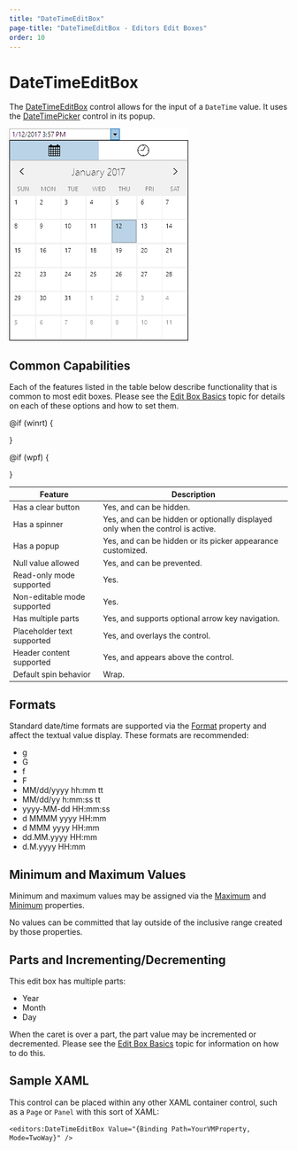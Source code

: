 ```yaml
---
title: "DateTimeEditBox"
page-title: "DateTimeEditBox - Editors Edit Boxes"
order: 10
---
```

# DateTimeEditBox

The [DateTimeEditBox](xref:@ActiproUIRoot.Controls.Editors.DateTimeEditBox) control allows for the input of a `DateTime` value.  It uses the [DateTimePicker](../pickers/datetimepicker.md) control in its popup.

![Screenshot](../images/datetimeeditbox-opened.png)

## Common Capabilities

Each of the features listed in the table below describe functionality that is common to most edit boxes.  Please see the [Edit Box Basics](parteditboxbase.md) topic for details on each of these options and how to set them.

<table>
<thead>

<tr>
<th>Feature</th>
<th>Description</th>
</tr>

</thead>
<tbody>

@if (winrt) {
<tr>
<td>Has a clear button</td>
<td>Yes, and can be hidden.</td>
</tr>
}

@if (wpf) {
<tr>
<td>Has a spinner</td>
<td>Yes, and can be hidden or optionally displayed only when the control is active.</td>
</tr>
}

<tr>
<td>Has a popup</td>
<td>Yes, and can be hidden or its picker appearance customized.</td>
</tr>

<tr>
<td>Null value allowed</td>
<td>Yes, and can be prevented.</td>
</tr>

<tr>
<td>Read-only mode supported</td>
<td>Yes.</td>
</tr>

<tr>
<td>Non-editable mode supported</td>
<td>Yes.</td>
</tr>

<tr>
<td>Has multiple parts</td>
<td>Yes, and supports optional arrow key navigation.</td>
</tr>

<tr>
<td>Placeholder text supported</td>
<td>Yes, and overlays the control.</td>
</tr>

<tr>
<td>Header content supported</td>
<td>Yes, and appears above the control.</td>
</tr>

<tr>
<td>Default spin behavior</td>
<td>Wrap.</td>
</tr>

</tbody>
</table>

## Formats

Standard date/time formats are supported via the [Format](xref:@ActiproUIRoot.Controls.Editors.DateTimeEditBox.Format) property and affect the textual value display.  These formats are recommended:

- g
- G
- f
- F
- MM/dd/yyyy hh:mm tt
- MM/dd/yy h:mm:ss tt
- yyyy-MM-dd HH:mm:ss
- d MMMM yyyy HH:mm
- d MMM yyyy HH:mm
- dd.MM.yyyy HH:mm
- d.M.yyyy HH:mm

## Minimum and Maximum Values

Minimum and maximum values may be assigned via the [Maximum](xref:@ActiproUIRoot.Controls.Editors.DateTimeEditBox.Maximum) and [Minimum](xref:@ActiproUIRoot.Controls.Editors.DateTimeEditBox.Minimum) properties.

No values can be committed that lay outside of the inclusive range created by those properties.

## Parts and Incrementing/Decrementing

This edit box has multiple parts:

- Year
- Month
- Day

When the caret is over a part, the part value may be incremented or decremented.  Please see the [Edit Box Basics](parteditboxbase.md) topic for information on how to do this.

## Sample XAML

This control can be placed within any other XAML container control, such as a `Page` or `Panel` with this sort of XAML:

```xaml
<editors:DateTimeEditBox Value="{Binding Path=YourVMProperty, Mode=TwoWay}" />
```

